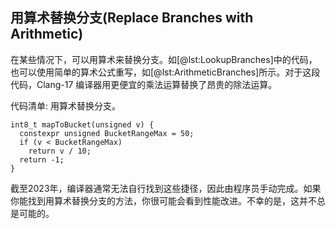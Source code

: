 

## 用算术替换分支(Replace Branches with Arithmetic)

在某些情况下，可以用算术来替换分支。如[@lst:LookupBranches]中的代码，也可以使用简单的算术公式重写，如[@lst:ArithmeticBranches]所示。对于这段代码，Clang-17 编译器用更便宜的乘法运算替换了昂贵的除法运算。

代码清单: 用算术替换分支。

~~~~ {#lst:ArithmeticBranches .cpp}
int8_t mapToBucket(unsigned v) {
  constexpr unsigned BucketRangeMax = 50;
  if (v < BucketRangeMax)
    return v / 10;
  return -1;
}
~~~~

截至2023年，编译器通常无法自行找到这些捷径，因此由程序员手动完成。如果你能找到用算术替换分支的方法，你很可能会看到性能改进。不幸的是，这并不总是可能的。